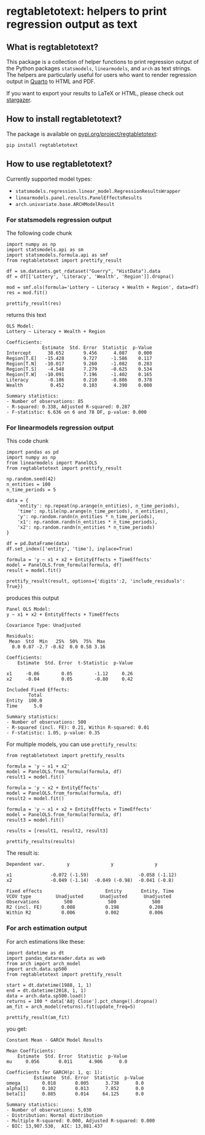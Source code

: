 # regtabletotext: helpers to print regression output as text

## What is regtabletotext?

This package is a collection of helper functions to print regression output of the Python packages `statsmodels`, `linearmodels`, and `arch` as text strings. The helpers are particularly useful for users who want to render regression output in [Quarto](https://quarto.org/) to HTML and PDF.

If you want to export your results to LaTeX or HTML, please check out [stargazer](https://pypi.org/project/stargazer/).

## How to install regtabletotext?

The package is available on [pypi.org/project/regtabletotext](https://pypi.org/project/regtabletotext/):

```
pip install regtabletotext
```

## How to use regtabletotext?

Currently supported model types:

- `statsmodels.regression.linear_model.RegressionResultsWrapper`
- `linearmodels.panel.results.PanelEffectsResults`
- `arch.univariate.base.ARCHModelResult`

### For statsmodels regression output

The following code chunk
```
import numpy as np
import statsmodels.api as sm
import statsmodels.formula.api as smf
from regtabletotext import prettify_result

df = sm.datasets.get_rdataset("Guerry", "HistData").data
df = df[['Lottery', 'Literacy', 'Wealth', 'Region']].dropna()

mod = smf.ols(formula='Lottery ~ Literacy + Wealth + Region', data=df)
res = mod.fit()

prettify_result(res)
```

returns this text
```
OLS Model:
Lottery ~ Literacy + Wealth + Region

Coefficients:
             Estimate  Std. Error  Statistic  p-Value
Intercept      38.652       9.456      4.087    0.000
Region[T.E]   -15.428       9.727     -1.586    0.117
Region[T.N]   -10.017       9.260     -1.082    0.283
Region[T.S]    -4.548       7.279     -0.625    0.534
Region[T.W]   -10.091       7.196     -1.402    0.165
Literacy       -0.186       0.210     -0.886    0.378
Wealth          0.452       0.103      4.390    0.000

Summary statistics:
- Number of observations: 85
- R-squared: 0.338, Adjusted R-squared: 0.287
- F-statistic: 6.636 on 6 and 78 DF, p-value: 0.000
```

### For linearmodels regression output

This code chunk
```
import pandas as pd
import numpy as np
from linearmodels import PanelOLS
from regtabletotext import prettify_result

np.random.seed(42)
n_entities = 100
n_time_periods = 5

data = {
    'entity': np.repeat(np.arange(n_entities), n_time_periods),
    'time': np.tile(np.arange(n_time_periods), n_entities),
    'y': np.random.randn(n_entities * n_time_periods),
    'x1': np.random.randn(n_entities * n_time_periods),
    'x2': np.random.randn(n_entities * n_time_periods)
}

df = pd.DataFrame(data)
df.set_index(['entity', 'time'], inplace=True)

formula = 'y ~ x1 + x2 + EntityEffects + TimeEffects'
model = PanelOLS.from_formula(formula, df)
result = model.fit()

prettify_result(result, options={'digits':2, 'include_residuals': True})
```
produces this output
```
Panel OLS Model:
y ~ x1 + x2 + EntityEffects + TimeEffects

Covariance Type: Unadjusted

Residuals:
 Mean  Std  Min   25%  50%  75%  Max
  0.0 0.87 -2.7 -0.62  0.0 0.58 3.16

Coefficients:
    Estimate  Std. Error  t-Statistic  p-Value

x1     -0.06        0.05        -1.12     0.26
x2     -0.04        0.05        -0.80     0.42

Included Fixed Effects:
        Total
Entity  100.0
Time      5.0

Summary statistics:
- Number of observations: 500
- R-squared (incl. FE): 0.21, Within R-squared: 0.01
- F-statistic: 1.05, p-value: 0.35
```
For multiple models, you can use `prettify_results`:
```
from regtabletotext import prettify_results

formula = 'y ~ x1 + x2'
model = PanelOLS.from_formula(formula, df)
result1 = model.fit()

formula = 'y ~ x2 + EntityEffects'
model = PanelOLS.from_formula(formula, df)
result2 = model.fit()

formula = 'y ~ x1 + x2 + EntityEffects + TimeEffects'
model = PanelOLS.from_formula(formula, df)
result3 = model.fit()

results = [result1, result2, result3]

prettify_results(results)
```
The result is:
```
Dependent var.        y               y               y

x1              -0.072 (-1.59)                  -0.058 (-1.12)
x2              -0.049 (-1.14)  -0.049 (-0.98)  -0.041 (-0.8)

Fixed effects                       Entity       Entity, Time
VCOV type         Unadjusted      Unadjusted      Unadjusted
Observations         500             500             500
R2 (incl. FE)       0.008           0.198           0.208
Within R2           0.006           0.002           0.006
```

### For arch estimation output

For arch estimations like these:
```
import datetime as dt
import pandas_datareader.data as web
from arch import arch_model
import arch.data.sp500
from regtabletotext import prettify_result

start = dt.datetime(1988, 1, 1)
end = dt.datetime(2018, 1, 1)
data = arch.data.sp500.load()
returns = 100 * data['Adj Close'].pct_change().dropna()
am_fit = arch_model(returns).fit(update_freq=5)

prettify_result(am_fit)
```
you get:
```
Constant Mean - GARCH Model Results

Mean Coefficients:
    Estimate  Std. Error  Statistic  p-Value
mu     0.056       0.011      4.906      0.0

Coefficients for GARCH(p: 1, q: 1):
          Estimate  Std. Error  Statistic  p-Value
omega        0.018       0.005      3.738      0.0
alpha[1]     0.102       0.013      7.852      0.0
beta[1]      0.885       0.014     64.125      0.0

Summary statistics:
- Number of observations: 5,030
- Distribution: Normal distribution
- Multiple R-squared: 0.000, Adjusted R-squared: 0.000
- BIC: 13,907.530,  AIC: 13,881.437
```